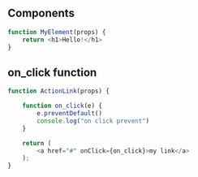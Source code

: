 ## Components 
```js
function MyElement(props) {
    return <h1>Hello!</h1>
}
```


## on_click function
```js
function ActionLink(props) {

    function on_click(e) {
        e.preventDefault()
        console.log("on click prevent")
    }

    return (
        <a href="#" onClick={on_click}>my link</a>
    );
}
```
